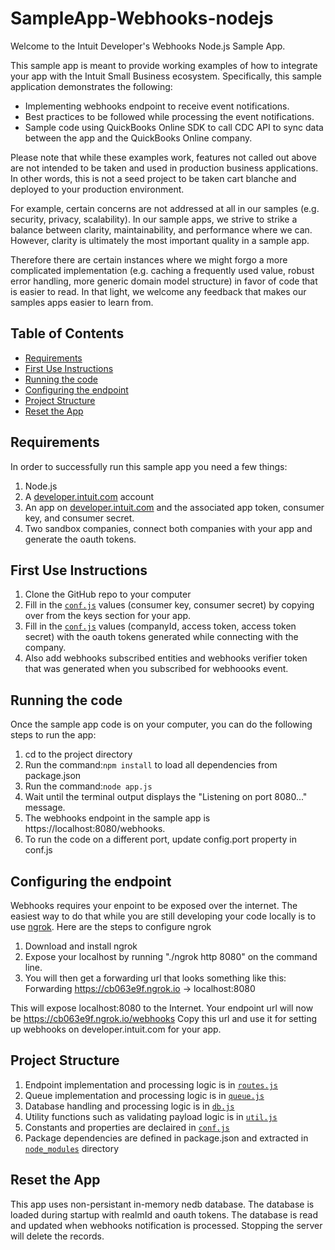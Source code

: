 # SampleApp-Webhooks-nodejs

<p>Welcome to the Intuit Developer's Webhooks Node.js Sample App.</p>
<p>This sample app is meant to provide working examples of how to integrate your app with the Intuit Small Business ecosystem.  Specifically, this sample application demonstrates the following:</p>

<ul>
	<li>Implementing webhooks endpoint to receive event notifications.</li>
	<li>Best practices to be followed while processing the event notifications.</li>
	<li>Sample code using QuickBooks Online SDK to call CDC API to sync data between the app and the QuickBooks Online company.</li>
</ul>

<p>Please note that while these examples work, features not called out above are not intended to be taken and used in production business applications. In other words, this is not a seed project to be taken cart blanche and deployed to your production environment.</p>  

<p>For example, certain concerns are not addressed at all in our samples (e.g. security, privacy, scalability). In our sample apps, we strive to strike a balance between clarity, maintainability, and performance where we can. However, clarity is ultimately the most important quality in a sample app.</p>

<p>Therefore there are certain instances where we might forgo a more complicated implementation (e.g. caching a frequently used value, robust error handling, more generic domain model structure) in favor of code that is easier to read. In that light, we welcome any feedback that makes our samples apps easier to learn from.</p>

## Table of Contents

* [Requirements](#requirements)
* [First Use Instructions](#first-use-instructions)
* [Running the code](#running-the-code)
* [Configuring the endpoint](#configuring-the-endpoint)
* [Project Structure](#project-structure)
* [Reset the App](#reset-the-app)


## Requirements

In order to successfully run this sample app you need a few things:

1. Node.js
2. A [developer.intuit.com](http://developer.intuit.com) account
3. An app on [developer.intuit.com](http://developer.intuit.com) and the associated app token, consumer key, and consumer secret.
4. Two sandbox companies, connect both companies with your app and generate the oauth tokens.
 
## First Use Instructions

1. Clone the GitHub repo to your computer
2. Fill in the [`conf.js`](conf.js) values (consumer key, consumer secret) by copying over from the keys section for your app.
3. Fill in the [`conf.js`](conf.js) values (companyId, access token, access token secret) with the oauth tokens generated while connecting with the company. 
4. Also add webhooks subscribed entities and webhooks verifier token that was generated when you subscribed for webhoooks event.

## Running the code

Once the sample app code is on your computer, you can do the following steps to run the app:

1. cd to the project directory</li>
2. Run the command:`npm install` to load all dependencies from package.json </li>
3. Run the command:`node app.js`</li>
4. Wait until the terminal output displays the "Listening on port 8080..." message.
5. The webhooks endpoint in the sample app is https://localhost:8080/webhooks. 
6. To run the code on a different port, update config.port property in conf.js

## Configuring the endpoint

Webhooks requires your enpoint to be exposed over the internet. The easiest way to do that while you are still developing your code locally is to use [ngrok](https://ngrok.com/). Here are the steps to configure ngrok

1. Download and install ngrok
2. Expose your localhost by running "./ngrok http 8080" on the command line. 
3. You will then get a forwarding url that looks something like this:
	Forwarding     https://cb063e9f.ngrok.io -> localhost:8080  

This will expose localhost:8080 to the Internet. Your endpoint url will now be https://cb063e9f.ngrok.io/webhooks
Copy this url and use it for setting up webhooks on developer.intuit.com for your app. 

## Project Structure

1. Endpoint implementation and processing logic is in [`routes.js`](routes/routes.js)
2. Queue implementation and processing logic is in [`queue.js`](queue/queue.js)
3. Database handling and processing logic is in [`db.js`](db/db.js)
4. Utility functions such as validating payload logic is in [`util.js`](util/util.js)
5. Constants and properties are declaired in [`conf.js`](conf.js)
6. Package dependencies are defined in package.json and extracted in [`node_modules`](node_modules) directory 


## Reset the App

This app uses non-persistant in-memory nedb database. The database is loaded during startup with realmId and oauth tokens. The database is read and updated when webhooks notification is processed. Stopping the server will delete the records.

